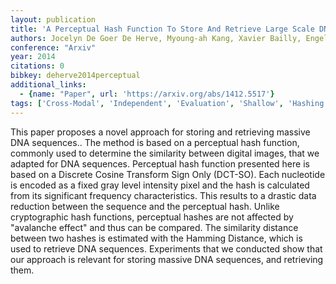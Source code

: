 ```yaml
---
layout: publication
title: 'A Perceptual Hash Function To Store And Retrieve Large Scale DNA Sequences'
authors: Jocelyn De Goer De Herve, Myoung-ah Kang, Xavier Bailly, Engelbert Mephu Nguifo
conference: "Arxiv"
year: 2014
citations: 0
bibkey: deherve2014perceptual
additional_links:
  - {name: "Paper", url: 'https://arxiv.org/abs/1412.5517'}
tags: ['Cross-Modal', 'Independent', 'Evaluation', 'Shallow', 'Hashing']
---
```

This paper proposes a novel approach for storing and retrieving massive DNA
sequences.. The method is based on a perceptual hash function, commonly used to
determine the similarity between digital images, that we adapted for DNA
sequences. Perceptual hash function presented here is based on a Discrete
Cosine Transform Sign Only (DCT-SO). Each nucleotide is encoded as a fixed gray
level intensity pixel and the hash is calculated from its significant frequency
characteristics. This results to a drastic data reduction between the sequence
and the perceptual hash. Unlike cryptographic hash functions, perceptual hashes
are not affected by "avalanche effect" and thus can be compared. The similarity
distance between two hashes is estimated with the Hamming Distance, which is
used to retrieve DNA sequences. Experiments that we conducted show that our
approach is relevant for storing massive DNA sequences, and retrieving them.
